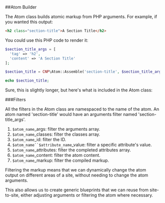 ##Atom Builder

The Atom class builds atomic markup from PHP arguments. For example, if you wanted this output:

```html
<h2 class="section-title">A Section Title</h2>
```

You could use this PHP code to render it:

```php
$section_title_args = [
  'tag' => 'h2',
  'content' => 'A Section Title'
];

$section_title = CNP\Atom::Assemble('section-title', $section_title_args);

echo $section_title;
```

Sure, this is slightly longer, but here's what is included in the Atom class:

###Filters

All the filters in the Atom class are namespaced to the name of the atom. An atom named 'section-title' would have an arguments filter named 'section-title_args'.

1. `$atom_name`_args: filter the arguments array.
1. `$atom_name`_classes: filter the classes array.
1. `$atom_name`_id: filter the ID.
1. `$atom_name``$attribute_name`_value: filter a specific attribute's value.
1. `$atom_name`_attributes: filter the completed attributes array.
1. `$atom_name`_content: filter the atom content.
1. `$atom_name`_markup: filter the compiled markup.

Filtering the markup means that we can dynamically change the atom output on different areas of a site, without needing to change the atom arguments. 

This also allows us to create generic blueprints that we can reuse from site-to-site, either adjusting arguments or filtering the atom where necessary.
